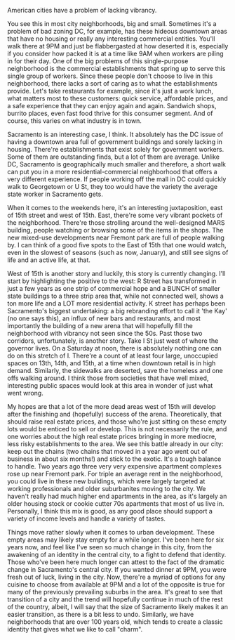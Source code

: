 American cities have a problem of lacking vibrancy. 

You see this in most city neighborhoods, big and small. Sometimes it's a problem of bad zoning DC, for example, has these hideous downtown areas that have no housing or really any interesting commercial entities. You'll walk there at 9PM and just be flabbergasted at how deserted it is, especially if you consider how packed it is at a time like 9AM when workers are piling in for their day. One of the big problems of this single-purpose neighborhood is the commercial establishments that spring up to serve this single group of workers. Since these people don't choose to live in this neighborhood, there lacks a sort of caring as to what the establishments provide. Let's take restaurants for example, since it's just a work lunch, what matters most to these customers: quick service, affordable prices, and a safe experience that they can enjoy again and again. Sandwich shops, burrito places, even fast food thrive for this consumer segment. And of course, this varies on what industry is in town.

Sacramento is an interesting case, I think. It absolutely has the DC issue of having a downtown area full of government buildings and sorely lacking in housing. There're establishments that exist solely for government workers. Some of them are outstanding finds, but a lot of them are average. Unlike DC, Sacramento is geographically much smaller and therefore, a short walk can put you in a more residential-commercial neighborhood that offers a very different experience. If people working off the mall in DC could quickly walk to Georgetown or U St, they too would have the variety the average state worker in Sacramento gets. 

When it comes to the weekends here, it's an interesting juxtaposition, east of 15th street and west of 15th. East, there're some very vibrant pockets of the neighborhood. There're those strolling around the well-designed MARS building, people watching or browsing some of the items in the shops. The new mixed-use developments near Fremont park are full of people walking by. I can think of a good five spots to the East of 15th that one would watch, even in the slowest of seasons (such as now, January), and still see signs of life and an active life, at that. 

West of 15th is another story and luckily, this story is currently changing. I'll start by highlighting the positive to the west: R Street has transformed in just a few years as one strip of commercial hope and a BUNCH of smaller state buildings to a three strip area that, while not connected well, shows a ton more life and a LOT more residential activity. K street has perhaps been Sacramento's biggest undertaking: a big rebranding effort to call it 'the Kay' (no one says this), an influx of new bars and restaurants, and most importantly the building of a new arena that will hopefully fill the neighborhood with vibrancy not seen since the 50s. Past those two corridors, unfortunately, is another story. Take I St just west of where the governor lives. On a Saturday at noon, there is absolutely nothing one can do on this stretch of I. There're a count of at least four large, unoccupied spaces on 13th, 14th, and 15th, at a time when downtown retail is in high demand. Similarly, the sidewalks are deserted, save the homeless and one offs walking around. I think those from societies that have well mixed, interesting public spaces would look at this area in wonder of just what went wrong. 

My hopes are that a lot of the more dead areas west of 15th will develop after the finishing and (hopefully) success of the arena. Theoretically, that should raise real estate prices, and those who're just sitting on these empty lots would be enticed to sell or develop. This is not necessarily the rule, and one worries about the high real estate prices bringing in more mediocre, less risky establishments to the area. We see this battle already in our city: keep out the chains (two chains that moved in a year ago went out of business in about six months!) and stick to the exotic. It's a tough balance to handle. Two years ago three very very expensive apartment complexes rose up near Fremont park. For triple an average rent in the neighborhood, you could live in these new buildings, which were largely targeted at working professionals and older suburbanites moving to the city. We haven't really had much higher end apartments in the area, as it's largely an older housing stock or cookie cutter 70s apartments that most of us live in. Personally, I think this mix is good, as any good place should support a variety of income levels and handle a variety of tastes.

Things move rather slowly when it comes to urban development. These empty areas may likely stay empty for a while longer. I've been here for six years now, and feel like I've seen so much change in this city, from the awakening of an identity in the central city, to a fight to defend that identity. Those who've been here much longer can attest to the fact of the dramatic change in Sacramento's central city. If you wanted dinner at 9PM, you were fresh out of luck, living in the city. Now, there're a myriad of options for any cuisine to choose from available at 9PM and a lot of the opposite is true for many of the previously prevailing suburbs in the area. It's great to see that transition of a city and the trend will hopefully continue in much of the rest of the country, albeit, I will say that the size of Sacramento likely makes it an easier transition, as there is a bit less to undo. Similarly, we have neighborhoods that are over 100 years old, which tends to create a classic identity that gives what we like to call "charm".



